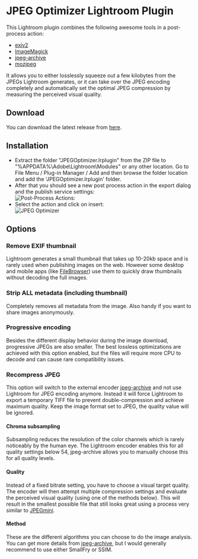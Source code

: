 # JPEG Optimizer Lightroom Plugin
This Lightroom plugin combines the following awesome tools in a post-process action:
* [exiv2](http://www.exiv2.org/)
* [ImageMagick](https://www.imagemagick.org/)
* [jpeg-archive](https://github.com/danielgtaylor/jpeg-archive/)
* [mozjpeg](https://github.com/mozilla/mozjpeg/)

It allows you to either losslessly squeeze out a few kilobytes from the JPEGs Lightroom generates, or it can take over the JPEG encoding completely and automatically set the optimal JPEG compression by measuring the perceived visual quality.

## Download
You can download the latest release from [here](https://github.com/ftischhauser/JPEGOptimizer/releases/download/v2.0.0.1/JPEGOptimizer-2.0.0.1.zip).

## Installation
* Extract the folder "JPEGOptimizer.lrplugin" from the ZIP file to "%APPDATA%\Adobe\Lightroom\Modules" or any other location. Go to File Menu / Plug-in Manager / Add and then browse the folder location and add the 'JPEGOptimizer.lrplugin' folder.
* After that you should see a new post process action in the export dialog and the publish service settings:  
  ![Post-Process Actions:](http://ftischhauser-github.s3.amazonaws.com/ftjo-ss-ppa-2.0.0.1.png)
* Select the action and click on insert:  
  ![JPEG Optimizer](http://ftischhauser-github.s3.amazonaws.com/ftjo-ss-jpo-2.0.0.1.png)

## Options

### Remove EXIF thumbnail
Lightroom generates a small thumbnail that takes up 10-20kb space and is rarely used when publishing images on the web. However some desktop and mobile apps (like [FileBrowser](http://www.stratospherix.com/products/filebrowser/)) use them to quickly draw thumbnails without decoding the full images.

### Strip ALL metadata (including thumbnail)
Completely removes all metadata from the image. Also handy if you want to share images anonymously.

### Progressive encoding
Besides the different display behavior during the image download, progressive JPEGs are also smaller. The best lossless optimizations are achieved with this option enabled, but the files will require more CPU to decode and can cause rare compatibility issues.

### Recompress JPEG
This option will switch to the external encoder [jpeg-archive](https://github.com/danielgtaylor/jpeg-archive/) and not use Lightroom for JPEG encoding anymore. Instead it will force Lightroom to export a temporary TIFF file to prevent double-compression and achieve maximum quality. Keep the image format set to JPEG, the quality value will be ignored.

#### Chroma subsampling
Subsampling reduces the resolution of the color channels which is rarely noticeably by the human eye. The Lightroom encoder enables this for all quality settings below 54, jpeg-archive allows you to manually choose this for all quality levels.

#### Quality
Instead of a fixed bitrate setting, you have to choose a visual target quality. The encoder will then attempt multiple compression settings and evaluate the perceived visual quality (using one of the methods below). This will result in the smallest possible file that still looks great using a process very similar to [JPEGmini](http://www.jpegmini.com/).

#### Method
These are the different algorithms you can choose to do the image analysis. You can get more details from [jpeg-archive](https://github.com/danielgtaylor/jpeg-archive/), but I would generally recommend to use either SmallFry or SSIM.
